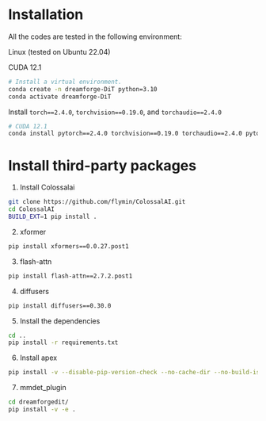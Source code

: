 # Installation

All the codes are tested in the following environment:

Linux (tested on Ubuntu 22.04)

CUDA 12.1

```bash
# Install a virtual environment.
conda create -n dreamforge-DiT python=3.10
conda activate dreamforge-DiT
```

Install `torch==2.4.0`, `torchvision==0.19.0`, and `torchaudio==2.4.0`

```bash
# CUDA 12.1
conda install pytorch==2.4.0 torchvision==0.19.0 torchaudio==2.4.0 pytorch-cuda=12.1 -c pytorch -c nvidia
```



# Install third-party packages

1. Install Colossalai
```bash
git clone https://github.com/flymin/ColossalAI.git
cd ColossalAI
BUILD_EXT=1 pip install .
```

2. xformer
```bash
pip install xformers==0.0.27.post1
```

3. flash-attn
```bash
pip install flash-attn==2.7.2.post1
```

4. diffusers
```bash
pip install diffusers==0.30.0
```

5. Install the dependencies
```bash
cd ..
pip install -r requirements.txt
```

6. Install apex 
```bash
pip install -v --disable-pip-version-check --no-cache-dir --no-build-isolation --config-settings "--build-option=--cpp_ext" --config-settings "--build-option=--cuda_ext" git+https://github.com/NVIDIA/apex.git
```

7. mmdet_plugin
```bash
cd dreamforgedit/
pip install -v -e .
```
